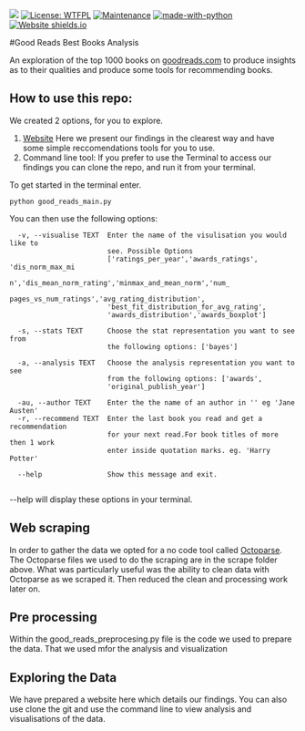 ![](https://tokei.rs/b1/github/jobyid/strive_build_good_reads)
[![License: WTFPL](https://img.shields.io/badge/License-WTFPL-brightgreen.svg)](http://www.wtfpl.net/about/)
[![Maintenance](https://img.shields.io/badge/Maintained%3F-no-red.svg)](https://bitbucket.org/lbesson/ansi-colors)
[![made-with-python](https://img.shields.io/badge/Made%20with-Python-1f425f.svg)](https://www.python.org/)
[![Website shields.io](https://img.shields.io/website-up-down-green-red/http/shields.io.svg)](http://shields.io/)


#Good Reads Best Books Analysis

An exploration of the top 1000 books on [goodreads.com](<https://goodreads.com>) to produce insights as to their qualities and produce some tools for recommending books. 

## How to use this repo:
We created 2 options, for you to explore. 
1. [Website](<https://strive-good-reads.herokuapp.com>) Here we present our findings in the clearest way and have some simple reccomendations tools for you to use. 
2. Command line tool: If you prefer to use the Terminal to access our findings you can clone the repo, and run it from your terminal. 

To get started in the terminal enter. 

`python good_reads_main.py`


You can then use the following options: 

```Options:
  -v, --visualise TEXT  Enter the name of the visulisation you would like to
                        see. Possible Options
                        ['ratings_per_year','awards_ratings', 'dis_norm_max_mi
                        n','dis_mean_norm_rating','minmax_and_mean_norm','num_
                        pages_vs_num_ratings','avg_rating_distribution',
                        'best_fit_distribution_for_avg_rating',
                        'awards_distribution','awards_boxplot']

  -s, --stats TEXT      Choose the stat representation you want to see from
                        the following options: ['bayes']

  -a, --analysis TEXT   Choose the analysis representation you want to see
                        from the following options: ['awards',
                        'original_publish_year']

  -au, --author TEXT    Enter the the name of an author in '' eg 'Jane Austen'
  -r, --recommend TEXT  Enter the last book you read and get a recommendation
                        for your next read.For book titles of more then 1 work
                        enter inside quotation marks. eg. 'Harry Potter'

  --help                Show this message and exit.
  
  ```
 
--help will display these options in your terminal. 

## Web scraping

In order to gather the data we opted for a no code tool called [Octoparse](octoparse.com). The Octoparse files we used to do the scraping are in the scrape folder above. 
What was particularly useful was the ability to clean data with Octoparse as we scraped it. Then reduced the clean and processing work later on.

## Pre processing 
Within the good_reads_preprocesing.py file is the code we used to prepare the data. That we used mfor the analysis and visualization 

## Exploring the Data     
We have prepared a website here which details our findings.
You can also use clone the git and use the command line to view analysis and visualisations of the data. 


